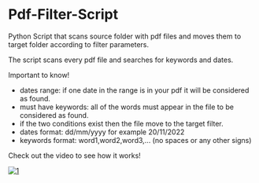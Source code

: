 # Pdf-Filter-Script

Python Script that scans source folder with pdf files and moves them to target folder according to filter parameters.

The script scans every pdf file and searches for keywords and dates.

Important to know!
 - dates range: if one date in the range is in your pdf it will be considered as found.
 - must have keywords: all of the words must appear in the file to be considered as found.
 - if the two conditions exist then the file move to the target filter.
 - dates format: dd/mm/yyyy for example 20/11/2022
 - keywords format: word1,word2,word3,... (no spaces or any other signs)
 
Check out the video to see how it works!

<a href="https://youtu.be/Hb-4j8gWtMc"><img src="https://i.ibb.co/j4qGCnr/1.png" alt="1" border="0"></a>
